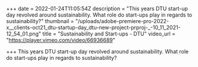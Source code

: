 +++
date = 2022-01-24T11:05:54Z
description = "This years DTU start-up day revolved around sustainability. What role do start-ups play in regards to sustainability?"
thumbnail = "/uploads/adobe-premiere-pro-2022-x__clients-oct21_dtu-startup-day_dtu-new-project-prproj-_-10_11_2021-12_54_01.png"
title = "Sustainability and Start-ups - DTU"
video_url = "https://player.vimeo.com/video/66936689"

+++
This years DTU start-up day revolved around sustainability. What role do start-ups play in regards to sustainability?